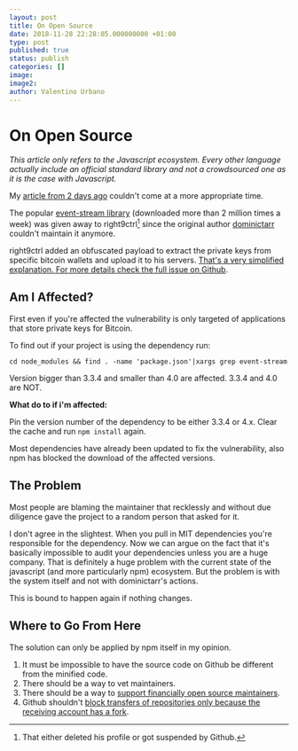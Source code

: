 ```yaml
---
layout: post
title: On Open Source
date: 2018-11-28 22:28:05.000000000 +01:00
type: post
published: true
status: publish
categories: []
image:
image2:
author: Valentino Urbano
---
```


# On Open Source

_This article only refers to the Javascript ecosystem. Every other language actually include an official standard library and not a crowdsourced one as it is the case with Javascript._

My [article from 2 days ago][1] couldn't come at a more appropriate time.

The popular [event-stream library][2] (downloaded more than 2 million times a week) was given away to right9ctrl[^1] since the original author [dominictarr][4] couldn't maintain it anymore.

right9ctrl added an obfuscated payload to extract the private keys from specific bitcoin wallets and upload it to his servers. [That's a very simplified explanation. For more details check the full issue on Github][3].

## Am I Affected?

First even if you're affected the vulnerability is only targeted of applications that store private keys for Bitcoin.

To find out if your project is using the dependency run:

`cd node_modules && find . -name 'package.json'|xargs grep event-stream`

Version bigger than 3.3.4 and smaller than 4.0 are affected. 3.3.4 and 4.0 are NOT.

**What do to if i'm affected:**

Pin the version number of the dependency to be either 3.3.4 or 4.x. Clear the cache and run `npm install` again.

Most dependencies have already been updated to fix the vulnerability, also npm has blocked the download of the affected versions.

## The Problem

Most people are blaming the maintainer that recklessly and without due diligence gave the project to a random person that asked for it.

I don't agree in the slightest. When you pull in MIT dependencies you're responsible for the dependency. Now we can argue on the fact that it's basically impossible to audit your dependencies unless you are a huge company. That is definitely a huge problem with the current state of the javascript (and more particularly npm) ecosystem. But the problem is with the system itself and not with dominictarr's actions.

This is bound to happen again if nothing changes.

## Where to Go From Here

The solution can only be applied by npm itself in my opinion.

1. It must be impossible to have the source code on Github be different from the minified code.
2. There should be a way to vet maintainers.
3. There should be a way to [support financially open source maintainers][7].
4. Github shouldn't [block transfers of repositories only because the receiving account has a fork][6].

[^1]: That either deleted his profile or got suspended by Github.

[1]: https://200wordsaday.com/words/a-minimal-approach-535bfbea63ece86
[2]: https://github.com/dominictarr/event-stream/
[3]: https://github.com/dominictarr/event-stream/issues/116
[4]: https://github.com/dominictarr/
[5]: https://github.com/right9ctrl
[6]: https://github.com/dominictarr/event-stream/issues/116#issuecomment-441116734
[7]: https://gist.github.com/dominictarr/9fd9c1024c94592bc7268d36b8d83b3a#gistcomment-2769372
